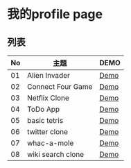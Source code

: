 # 我的profile page

## 列表
| No | 主題 | DEMO |
| --- | --- | --- |
|01|Alien Invader|[Demo](https://jacklin1997-github.github.io/selfIntroduction/Day%201%20--/index.html)|
|02|Connect Four Game|[Demo](https://jacklin1997-github.github.io/profilePage/Alien%20Invader/index.html)|
|03|Netflix Clone|[Demo](https://jacklin1997-github.github.io/profilePage/Netflix%20Clone/index.html)|
|04|ToDo App|[Demo](https://jacklin1997-github.github.io/profilePage/ToDo%20App/index.html)|
|05|basic tetris|[Demo](https://jacklin1997-github.github.io/profilePage/basic%20tetris/index.html)|
|06|twitter clone|[Demo](https://jacklin1997-github.github.io/profilePage/twitter%20clone/index.html)|
|07|whac-a-mole|[Demo](https://jacklin1997-github.github.io/profilePage/whac-a-mole/index.html)|
|08|wiki search clone|[Demo](https://jacklin1997-github.github.io/profilePage/wiki%20search%20clone/index.html)|
